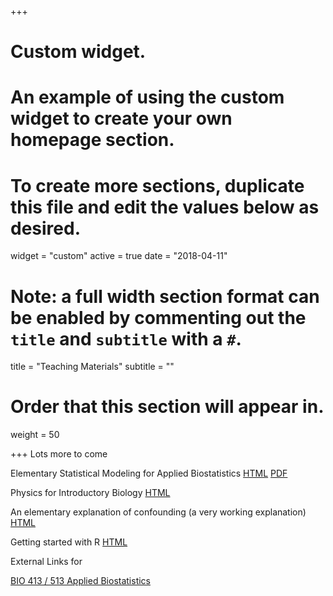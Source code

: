 +++
# Custom widget.
# An example of using the custom widget to create your own homepage section.
# To create more sections, duplicate this file and edit the values below as desired.
widget = "custom"
active = true
date = "2018-04-11"

# Note: a full width section format can be enabled by commenting out the `title` and `subtitle` with a `#`.
title = "Teaching Materials"
subtitle = ""

# Order that this section will appear in.
weight = 50

+++
Lots more to come

Elementary Statistical Modeling for Applied Biostatistics
<a class="btn" href="/files/applied-biostatistics_bookdown/_book/index.html">HTML</a>
<a class="btn" href="/files/applied-biostatistics_bookdown/_book/Walker-elementary-statistical-modeling-draft.pdf">PDF</a>


Physics for Introductory Biology
<a class="btn" href="/files/physics_for_biologists/index.html">HTML</a>

An elementary explanation of confounding (a very working explanation)
<a class="btn" href="/files/math/confounding.html">HTML</a>

Getting started with R
<a class="btn" href="/files/lab/Getting_started_with_R.html">HTML</a>

External Links for

[BIO 413 / 513 Applied Biostatistics](/categories/statistics-links/)
